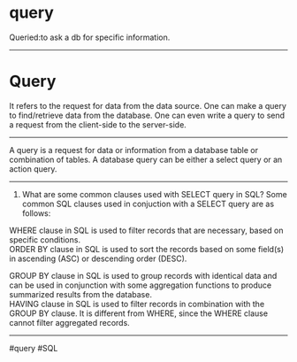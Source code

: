 # query
Queried:to ask a db for specific information.
***
# **Query**

It refers to the request for data from the data source. One can make a query to find/retrieve data from the database. One can even write a query to send a request from the client-side to the server-side.
****
A query is a request for data or information from a database table or combination of tables. A database query can be either a select query or an action query.
***
1.  What are some common clauses used with SELECT query in SQL? Some common SQL clauses used in conjuction with a SELECT query are as follows:

WHERE clause in SQL is used to filter records that are necessary, based on specific conditions.  
ORDER BY clause in SQL is used to sort the records based on some field(s) in ascending (ASC) or descending order (DESC).

GROUP BY clause in SQL is used to group records with identical data and can be used in conjunction with some aggregation functions to produce summarized results from the database.  
HAVING clause in SQL is used to filter records in combination with the GROUP BY clause. It is different from WHERE, since the WHERE clause cannot filter aggregated records.
***

#query
#SQL 